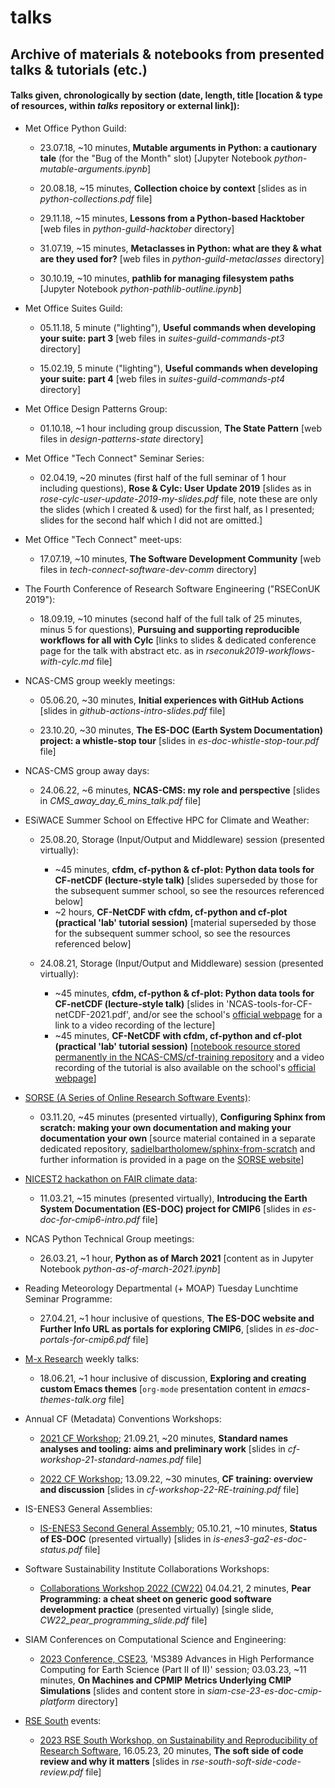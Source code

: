 # talks

## Archive of materials &amp; notebooks from presented talks &amp; tutorials (etc.)


#### Talks given, chronologically by section (date, length, title [location & type of resources, within *talks* repository or external link]):


* Met Office Python Guild:

  * 23.07.18, ~10 minutes, **Mutable arguments in Python: a
    cautionary tale** (for the "Bug of the Month" slot) [Jupyter Notebook
    *python-mutable-arguments.ipynb*]

  * 20.08.18, ~15 minutes, **Collection choice by context** [slides as in
    *python-collections.pdf* file]

  * 29.11.18, ~15 minutes, **Lessons from a Python-based Hacktober** [web files
    in *python-guild-hacktober* directory]

  * 31.07.19, ~15 minutes, **Metaclasses in Python: what are they & what are
    they used for?** [web files in *python-guild-metaclasses* directory]

  * 30.10.19, ~10 minutes, **pathlib for managing filesystem paths**
    [Jupyter Notebook *python-pathlib-outline.ipynb*]

* Met Office Suites Guild:

  * 05.11.18, 5 minute ("lighting"), **Useful commands when developing your
    suite: part 3** [web files in *suites-guild-commands-pt3* directory]

  * 15.02.19, 5 minute ("lighting"), **Useful commands when developing your
    suite: part 4** [web files in *suites-guild-commands-pt4* directory]

* Met Office Design Patterns Group:

  * 01.10.18, ~1 hour including group discussion, **The State Pattern** [web
    files in *design-patterns-state* directory]

* Met Office "Tech Connect" Seminar Series:

  * 02.04.19, ~20 minutes (first half of the full seminar of 1 hour including
    questions), **Rose & Cylc: User Update 2019** [slides as in
    *rose-cylc-user-update-2019-my-slides.pdf* file, note these are only the
    slides (which I created & used) for the first half, as I presented; slides
    for the second half which I did not are omitted.]

* Met Office "Tech Connect" meet-ups:

  * 17.07.19, ~10 minutes, **The Software Development Community** [web files in
    *tech-connect-software-dev-comm* directory]

* The Fourth Conference of Research Software Engineering ("RSEConUK 2019"):

  * 18.09.19, ~10 minutes (second half of the full talk of 25 minutes, minus 5
    for questions), **Pursuing and supporting reproducible workflows for all
    with Cylc** [links to slides & dedicated conference page for the talk with
    abstract etc. as in *rseconuk2019-workflows-with-cylc.md* file]

* NCAS-CMS group weekly meetings:

  * 05.06.20, ~30 minutes, **Initial experiences with GitHub Actions**
    [slides in *github-actions-intro-slides.pdf* file]

  * 23.10.20, ~30 minutes, **The ES-DOC (Earth System Documentation) project:
    a whistle-stop tour** [slides in *es-doc-whistle-stop-tour.pdf* file]

* NCAS-CMS group away days:

  * 24.06.22, ~6 minutes, **NCAS-CMS: my role and perspective**
    [slides in *CMS_away_day_6_mins_talk.pdf* file]

* ESiWACE Summer School on Effective HPC for Climate and Weather:

  * 25.08.20, Storage (Input/Output and Middleware) session (presented
    virtually):
    * ~45 minutes, **cfdm, cf-python & cf-plot: Python data tools for
      CF-netCDF (lecture-style talk)** [slides superseded by those for
      the subsequent summer school, so see the resources referenced below]
    * ~2 hours, **CF-NetCDF with cfdm, cf-python and cf-plot
      (practical 'lab' tutorial session)** [material superseded by those
      for the subsequent summer school, so see the resources referenced below]

  * 24.08.21, Storage (Input/Output and Middleware) session (presented
    virtually):
    * ~45 minutes, **cfdm, cf-python & cf-plot: Python data tools for
      CF-netCDF (lecture-style talk)**
      [slides in 'NCAS-tools-for-CF-netCDF-2021.pdf', and/or see the school's
      [official webpage](https://hps.vi4io.org/events/2021/esiwace-school)
      for a link to a video recording of the lecture]
    * ~45 minutes, **CF-NetCDF with cfdm, cf-python and cf-plot
      (practical 'lab' tutorial session)** [[notebook resource stored
      permanently in the NCAS-CMS/cf-training repository](https://github.com/NCAS-CMS/cf-training/blob/master/short_course/demo_in_under_an_hour.ipynb)
      and a video recording of the tutorial is also available on the school's
      [official webpage](https://hps.vi4io.org/events/2021/esiwace-school)]

* [SORSE (A Series of Online Research Software Events)](https://sorse.github.io/):

  * 03.11.20, ~45 minutes (presented virtually), **Configuring Sphinx from
    scratch: making your own documentation and making your documentation your
    own** [source material contained in a separate dedicated repository,
    [sadielbartholomew/sphinx-from-scratch](https://github.com/sadielbartholomew/sphinx-from-scratch) and further information is provided in a page on the
    [SORSE website](https://sorse.github.io/programme/software-demos/event-011/)]

* [NICEST2 hackathon on FAIR climate data](https://nordicesmhub.github.io/nicest2-fair-hackathon/):

  * 11.03.21, ~15 minutes (presented virtually), **Introducing the
    Earth System Documentation (ES-DOC) project for CMIP6** [slides in
    *es-doc-for-cmip6-intro.pdf* file]

* NCAS Python Technical Group meetings:

  * 26.03.21, ~1 hour, **Python as of March 2021** [content as in Jupyter
    Notebook *python-as-of-march-2021.ipynb*]

* Reading Meteorology Departmental (+ MOAP) Tuesday Lunchtime Seminar
  Programme:

  * 27.04.21, ~1 hour inclusive of questions, **The ES-DOC website and Further
    Info URL as portals for exploring CMIP6**, [slides in
    *es-doc-portals-for-cmip6.pdf* file]

* [M-x Research](https://m-x-research.github.io/) weekly talks:

  * 18.06.21, ~1 hour inclusive of discussion, **Exploring and
    creating custom Emacs themes** [`org-mode` presentation
    content in *emacs-themes-talk.org* file]

* Annual CF (Metadata) Conventions Workshops:

  * [2021 CF Workshop](http://cfconventions.org/Meetings/2021-Workshop.html);
    21.09.21, ~20 minutes, **Standard names analyses and tooling: aims and
    preliminary work** [slides in *cf-workshop-21-standard-names.pdf* file]

  * [2022 CF Workshop](https://cfconventions.org/Meetings/2022-Workshop.html);
    13.09.22, ~30 minutes, **CF training: overview and discussion**
    [slides in *cf-workshop-22-RE-training.pdf* file]

* IS-ENES3 General Assemblies:

  * [IS-ENES3 Second General Assembly](https://is.enes.org/workshops-detailed/#isenes3ga2);
    05.10.21, ~10 minutes, **Status of ES-DOC** (presented virtually)
    [slides in *is-enes3-ga2-es-doc-status.pdf* file]

* Software Sustainability Institute Collaborations Workshops:

  * [Collaborations Workshop 2022 (CW22)](https://www.software.ac.uk/cw22)
    04.04.21, 2 minutes, **Pear Programming: a cheat sheet on generic good
    software development practice** (presented virtually)
    [single slide, *CW22_pear_programming_slide.pdf* file]

* SIAM Conferences on Computational Science and Engineering:

  * [2023 Conference, CSE23](https://www.siam.org/conferences/cm/conference/cse23),
    'MS389 Advances in High Performance Computing for Earth Science (Part II
    of II)' session; 03.03.23, ~11 minutes,
    **On Machines and CPMIP Metrics Underlying CMIP Simulations**
    [slides and content store in *siam-cse-23-es-doc-cmip-platform* directory]

* [RSE South](https://rsesouth.github.io/) events:

  * [2023 RSE South Workshop, on Sustainability and Reproducibility
    of Research Software](https://rsesouth.github.io/workshop/), 16.05.23,
    20 minutes, **The soft side of code review and why it matters**
    [slides in *rse-south-soft-side-code-review.pdf* file]
